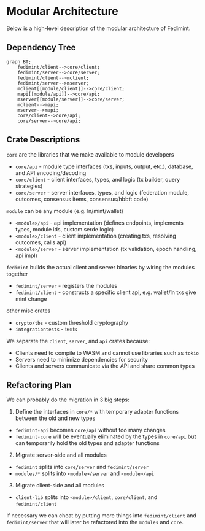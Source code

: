# Modular Architecture
Below is a high-level description of the modular architecture of Fedimint.

## Dependency Tree
```mermaid
graph BT;
    fedimint/client-->core/client;
    fedimint/server-->core/server;
    fedimint/client-->mclient;
    fedimint/server-->mserver;
    mclient[[module/client]]-->core/client;
    mapi[[module/api]]-->core/api;
    mserver[[module/server]]-->core/server;
    mclient-->mapi;
    mserver-->mapi;
    core/client-->core/api;
    core/server-->core/api;
```

## Crate Descriptions
`core` are the libraries that we make available to module developers
- `core/api` - module type interfaces (txs, inputs, output, etc.), database, and API encoding/decoding
- `core/client` - client interfaces, types, and logic (tx builder, query strategies)
- `core/server` - server interfaces, types, and logic (federation module, outcomes, consensus items, consensus/hbbft code)

`module` can be any module (e.g. ln/mint/wallet)
- `<module>/api` - api implementation (defines endpoints, implements types, module ids, custom serde logic)
- `<module>/client` - client implementation (creating txs, resolving outcomes, calls api)
- `<module>/server` - server implementation (tx validation, epoch handling, api impl)

`fedimint` builds the actual client and server binaries by wiring the modules together
- `fedimint/server` - registers the modules
- `fedimint/client` - constructs a specific client api, e.g. wallet/ln txs give mint change

other misc crates
- `crypto/tbs` - custom threshold cryptography
- `integrationtests` - tests

We separate the `client`, `server`, and `api` crates because:
- Clients need to compile to WASM and cannot use libraries such as `tokio`
- Servers need to minimize dependencies for security
- Clients and servers communicate via the API and share common types

## Refactoring Plan
We can probably do the migration in 3 big steps:
1. Define the interfaces in `core/*` with temporary adapter functions between the old and new types
  - `fedimint-api` becomes `core/api` without too many changes
  - `fedimint-core` will be eventually eliminated by the types in `core/api` but can temporarily hold the old types and adapter functions
2. Migrate server-side and all modules
  - `fedimint` splits into `core/server` and `fedimint/server`
  - `modules/*` splits into `<module>/server` and `<module>/api`
3. Migrate client-side and all modules
  - `client-lib` splits into `<module>/client`, `core/client`, and `fedimint/client`

If necessary we can cheat by putting more things into `fedimint/client` and `fedimint/server` that will later be refactored into the `modules` and `core`.
